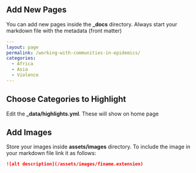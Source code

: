 ## Add New Pages
You can add new pages inside the **_docs** directory. Always start your markdown file with the metadata (front matter)

```yaml 
---
layout: page
permalink: /working-with-communities-in-epidemics/
categories:
  - Africa
  - Asia
  - Violence
---
```

## Choose Categories to Highlight
Edit the **_data/highlights.yml**. These will show on home page

## Add Images
Store your images inside **assets/images** directory. To include the image in  your markdown file link it as follows:

```markdown
![alt description](/assets/images/finame.extension)
```
